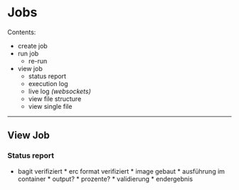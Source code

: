 # Jobs

Contents:

* create job
* run job
  * re-run
* view job
  * status report
  * execution log
  * live log _(websockets)_
  * view file structure
  * view single file

---


## View Job

### Status report

* bagit verifiziert
        * erc format verifiziert
        * image gebaut
        * ausführung im container
          * output?
          * prozente?
        * validierung
        * endergebnis

